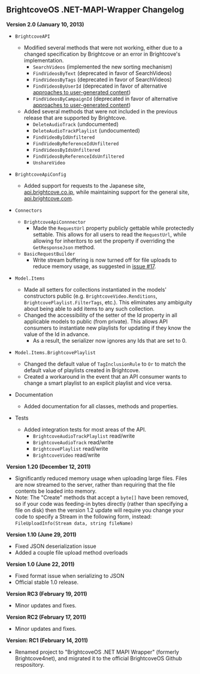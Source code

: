 BrightcoveOS .NET-MAPI-Wrapper Changelog
--------------

**Version 2.0 (January 10, 2013)**

- `BrightcoveAPI`
	- Modified several methods that were not working, either due to a changed specification by Brightcove or an error in Brightcove's implementation.
		- `SearchVideos` (implemented the new sorting mechanism)
		- `FindVideosByText` (deprecated in favor of SearchVideos)
		- `FindVideosByTags` (deprecated in favor of SearchVideos)
		- `FindVideosByUserId` (deprecated in favor of alternative [approaches to user-generated content](http://support.brightcove.com/en/video-cloud/docs/user-generated-content))
		- `FindVideosByCampaignId` (deprecated in favor of alternative [approaches to user-generated content](http://support.brightcove.com/en/video-cloud/docs/user-generated-content))
	- Added several methods that were not included in the previous release that are supported by Brightcove.
		- `DeleteAudioTrack` (undocumented)
		- `DeleteAudioTrackPlaylist` (undocumented)
		- `FindVideoByIdUnfiltered`
		- `FindVideoByReferenceIdUnfiltered`
		- `FindVideosByIdsUnfiltered`
		- `FindVideosByReferenceIdsUnfiltered`
		- `UnshareVideo`
- `BrightcoveApiConfig`
	- Added support for requests to the Japanese site, [api.brightcove.co.jp](http://api.brightcove.co.jp), while maintaining support for the general site, [api.brightcove.com](http://api.brightcove.com).
- `Connectors`
	- `BrightcoveApiConnnector`
		- Made the `RequestUrl` property publicly gettable while protectedly settable. This allows for all users to read the `RequestUrl`, while allowing for inheritors to set the property if overriding the `GetResponseJson` method.
	- `BasicRequestBuilder`
		- Write stream buffering is now turned off for file uploads to reduce memory usage, as suggested in [issue #17](https://github.com/BrightcoveOS/.NET-MAPI-Wrapper/issues/17).
- `Model.Items`
	- Made all setters for collections instantiated in the models' constructors public (e.g. `BrightcoveVideo.Renditions`, `BrightcovePlaylist.FilterTags`, etc.). This eliminates any ambiguity about being able to add items to any such collection.
	- Changed the accessibility of the setter of the Id property in all applicable models to public (from private). This allows API consumers to instantiate new playlists for updating if they know the value of the Id in advance.
		- As a result, the serializer now ignores any Ids that are set to 0.
- `Model.Items.BrightcovePlaylist`
	- Changed the default value of `TagInclusionRule` to `Or` to match the default value of playlists created in Brightcove.
	- Created a workaround in the event that an API consumer wants to change a smart playlist to an explicit playlist and vice versa.

- Documentation
    - Added documentation for all classes, methods and properties.
	
- Tests
    - Added integration tests for most areas of the API.
        - `BrightcoveAudioTrackPlaylist` read/write
        - `BrightcoveAudioTrack` read/write
        - `BrightcovePlaylist` read/write
        - `BrightcoveVideo` read/write


**Version 1.20 (December 12, 2011)**

- Significantly reduced memory usage when uploading large files. Files are now streamed to the server, rather than requiring that the file contents be loaded into memory.
- Note: The "Create" methods that accept a `byte[]` have been removed, so if your code was feeding-in bytes directly (rather than specifying a file on disk) then the version 1.2 update will require you change your code to specify a Stream in the following form, instead: `FileUploadInfo(Stream data, string fileName)`


**Version 1.10 (June 29, 2011)**

- Fixed JSON deserialization issue
- Added a couple file upload method overloads


**Version 1.0 (June 22, 2011)**

- Fixed format issue when serializing to JSON
- Official stable 1.0 release.


**Version RC3 (February 19, 2011)**

- Minor updates and fixes.


**Version RC2 (February 17, 2011)**

- Minor updates and fixes.


**Version: RC1 (February 14, 2011)**

- Renamed project to "BrightcoveOS .NET MAPI Wrapper" (formerly Brightcove4net), and migrated it to the official BrightcoveOS Github respository.
